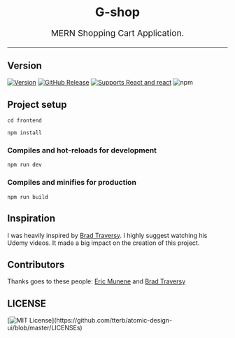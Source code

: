 <h1 align="center">  G-shop  </h1>

<p align="center" style="font-size: 1.2rem;">MERN Shopping Cart Application.</p>

<hr />


## Version
[![Version](https://badge.fury.io/gh/tterb%2FHyde.svg)](https://badge.fury.io/gh/tterb%2FHyde) [![GitHub Release](https://img.shields.io/github/release/tterb/PlayMusic.svg?style=flat)]()  [![Supports React and react][react-badge]][react] ![npm](https://img.shields.io/npm/v/react)



## Project setup
```
cd frontend
```
```
npm install
```

### Compiles and hot-reloads for development
```
npm run dev
```

### Compiles and minifies for production
```
npm run build
```

## Inspiration
I was heavily inspired by [Brad Traversy][bradtraversy]. I highly suggest watching his Udemy videos. It made a big impact on the
creation of this project.

## Contributors
Thanks goes to these people: [Eric Munene][Ericokim] and [Brad Traversy][bradtraversy]

## LICENSE
[![MIT License](https://img.shields.io/apm/l/atomic-design-ui.svg?)](https://github.com/tterb/atomic-design-ui/blob/master/LICENSEs)


[bradtraversy]: https://github.com/bradtraversy
[Ericokim]: https://github.com/Ericokim
[coverage-badge]: https://github.com/Ericokim/gshop
[react-badge]: https://img.shields.io/badge/%E2%9A%9B%EF%B8%8F-react-00d8ff.svg?style=flat-square
[react]: https://facebook.github.io/react/



